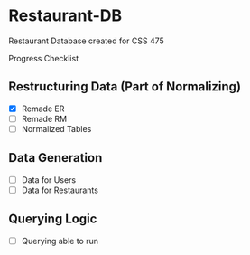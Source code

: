 # Restaurant-DB
Restaurant Database created for CSS 475

Progress Checklist

## Restructuring Data (Part of Normalizing)
- [X] Remade ER
- [ ] Remade RM
- [ ] Normalized Tables

## Data Generation
- [ ] Data for Users
- [ ] Data for Restaurants

## Querying Logic
- [ ] Querying able to run
